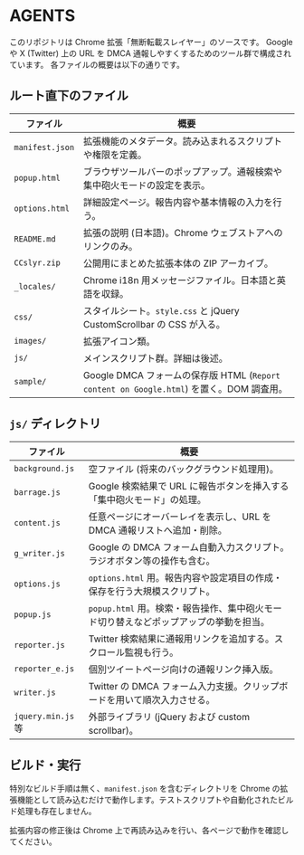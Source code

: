 # AGENTS

このリポジトリは Chrome 拡張「無断転載スレイヤー」のソースです。
Google や X (Twitter) 上の URL を DMCA 通報しやすくするためのツール群で構成されています。
各ファイルの概要は以下の通りです。

## ルート直下のファイル

|ファイル|概要|
|-------|----|
|`manifest.json`|拡張機能のメタデータ。読み込まれるスクリプトや権限を定義。|
|`popup.html`|ブラウザツールバーのポップアップ。通報検索や集中砲火モードの設定を表示。|
|`options.html`|詳細設定ページ。報告内容や基本情報の入力を行う。|
|`README.md`|拡張の説明 (日本語)。Chrome ウェブストアへのリンクのみ。|
|`CCslyr.zip`|公開用にまとめた拡張本体の ZIP アーカイブ。|
|`_locales/`|Chrome i18n 用メッセージファイル。日本語と英語を収録。|
|`css/`|スタイルシート。`style.css` と jQuery CustomScrollbar の CSS が入る。|
|`images/`|拡張アイコン類。|
|`js/`|メインスクリプト群。詳細は後述。|
|`sample/`|Google DMCA フォームの保存版 HTML (`Report content on Google.html`) を置く。DOM 調査用。|

## `js/` ディレクトリ

|ファイル|概要|
|-------|----|
|`background.js`|空ファイル (将来のバックグラウンド処理用)。|
|`barrage.js`|Google 検索結果で URL に報告ボタンを挿入する「集中砲火モード」の処理。|
|`content.js`|任意ページにオーバーレイを表示し、URL を DMCA 通報リストへ追加・削除。|
|`g_writer.js`|Google の DMCA フォーム自動入力スクリプト。ラジオボタン等の操作も含む。|
|`options.js`|`options.html` 用。報告内容や設定項目の作成・保存を行う大規模スクリプト。|
|`popup.js`|`popup.html` 用。検索・報告操作、集中砲火モード切り替えなどポップアップの挙動を担当。|
|`reporter.js`|Twitter 検索結果に通報用リンクを追加する。スクロール監視も行う。|
|`reporter_e.js`|個別ツイートページ向けの通報リンク挿入版。|
|`writer.js`|Twitter の DMCA フォーム入力支援。クリップボードを用いて順次入力させる。|
|`jquery.min.js` 等|外部ライブラリ (jQuery および custom scrollbar)。|

## ビルド・実行

特別なビルド手順は無く、`manifest.json` を含むディレクトリを Chrome の拡張機能として読み込むだけで動作します。テストスクリプトや自動化されたビルド処理も存在しません。

拡張内容の修正後は Chrome 上で再読み込みを行い、各ページで動作を確認してください。
